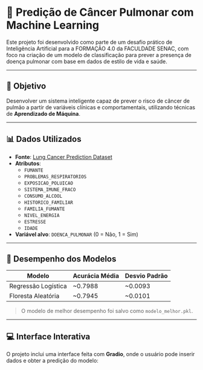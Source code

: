 # 🧠 Predição de Câncer Pulmonar com Machine Learning

Este projeto foi desenvolvido como parte de um desafio prático de Inteligência Artificial para a FORMAÇÃO 4.0 da FACULDADE SENAC, com foco na criação de um modelo de classificação para prever a presença de doença pulmonar com base em dados de estilo de vida e saúde.

---

## 📌 Objetivo

Desenvolver um sistema inteligente capaz de prever o risco de câncer de pulmão a partir de variáveis clínicas e comportamentais, utilizando técnicas de **Aprendizado de Máquina**.

---

## 📊 Dados Utilizados

- **Fonte**: [Lung Cancer Prediction Dataset](https://www.kaggle.com/datasets/shantanugarg274/lung-cancer-prediction-dataset?classId=eb4da7ef-4f14-4865-93f3-0aecb57e40e7&assignmentId=09f00e74-a3aa-4b11-b4ac-aa671507e086&submissionId=af24a853-5779-f08b-5a4a-7bc27734a68b) 
- **Atributos**:
  - `FUMANTE`
  - `PROBLEMAS_RESPIRATORIOS`
  - `EXPOSICAO_POLUICAO`
  - `SISTEMA_IMUNE_FRACO`
  - `CONSUMO_ALCOOL`
  - `HISTORICO_FAMILIAR`
  - `FAMILIA_FUMANTE`
  - `NIVEL_ENERGIA`
  - `ESTRESSE`
  - `IDADE`
- **Variável alvo**: `DOENCA_PULMONAR` (0 = Não, 1 = Sim)

---

## 🧪 Desempenho dos Modelos

| Modelo                 | Acurácia Média | Desvio Padrão |
|------------------------|----------------|---------------|
| Regressão Logística    | ~0.7988        | ~0.0093       |
| Floresta Aleatória     | ~0.7945        | ~0.0101       |

> O modelo de melhor desempenho foi salvo como `modelo_melhor.pkl`.

---

## 💻 Interface Interativa

O projeto inclui uma interface feita com **Gradio**, onde o usuário pode inserir dados e obter a predição do modelo:

